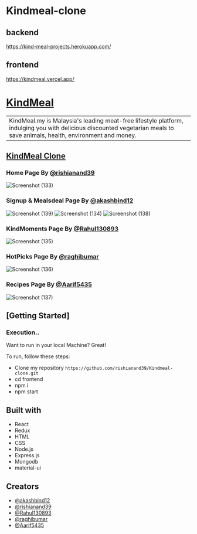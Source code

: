 # Kindmeal-clone
## backend 
https://kind-meal-projects.herokuapp.com/


## frontend

https://kindmeal.vercel.app/

# [KindMeal](https://www.kindmeal.my/)

<table>
<tr>
<td>KindMeal.my is Malaysia's leading meat-free lifestyle platform, indulging you with delicious discounted vegetarian meals to save animals, health, environment and money.
</td>
</tr>
</table>

## [KindMeal Clone](https://kindmeal.vercel.app/)

### Home Page By [@rishianand39](https://github.com/rishianand39)
![Screenshot (133)](https://user-images.githubusercontent.com/97519781/168310129-ff3d4792-ae36-4d3b-9b99-bd7efe98cd69.png)

### Signup & Mealsdeal Page By [@akashbind12](https://github.com/akashbind12)
![Screenshot (139)](https://user-images.githubusercontent.com/97519781/168312874-bd28e0bb-a17e-4219-b684-50733236f992.png)
![Screenshot (134)](https://user-images.githubusercontent.com/97519781/168310187-b93bc748-4814-4025-b40f-d0a616f01c3c.png)
![Screenshot (138)](https://user-images.githubusercontent.com/97519781/168310274-78958ebf-f7ed-459a-a31b-c468780e0896.png)

### KindMoments Page By [@Rahul130893](https://github.com/Rahul130893)
![Screenshot (135)](https://user-images.githubusercontent.com/97519781/168310206-2a1e4b55-7a09-4ed3-b703-ee67465be73b.png)

### HotPicks Page By [@raghibumar](https://github.com/raghibumar)
![Screenshot (136)](https://user-images.githubusercontent.com/97519781/168310234-2eb36376-d0c5-4460-99e4-5ac983f6f879.png)

### Recipes Page By [@Aarif5435](https://github.com/Aarif5435)
![Screenshot (137)](https://user-images.githubusercontent.com/97519781/168310259-624a6074-a034-4e4d-978d-841c97503dbd.png)


## [Getting Started]

### Execution..
Want to run in your local Machine? Great!

To run, follow these steps:

- Clone my repository `https://github.com/rishianand39/Kindmeal-clone.git`
- cd frontend
- npm i
- npm start


## Built with 
- React
- Redux
- HTML
- CSS
- Node.js
- Express.js
- Mongodb
- material-ui

## Creators

- [@akashbind12](https://github.com/akashbind12)
- [@rishianand39](https://github.com/rishianand39)
- [@Rahul130893](https://github.com/Rahul130893)
- [@raghibumar](https://github.com/raghibumar)
- [@Aarif5435](https://github.com/Aarif5435)





